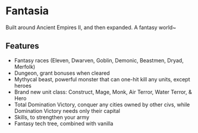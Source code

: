 # Fantasia
Built around Ancient Empires II, and then expanded. A fantasy world~

## Features
- Fantasy races (Eleven, Dwarven, Goblin, Demonic, Beastmen, Dryad, Merfolk)
- Dungeon, grant bonuses when cleared
- Mythycal beast, powerful monster that can one-hit kill any units, except heroes
- Brand new unit class: Construct, Mage, Monk, Air Terror, Water Terror, & Hero
- Total Domination Victory, conquer any cities owned by other civs, while Domination Victory needs only their capital
- Skills, to strengthen your army
- Fantasy tech tree, combined with vanilla